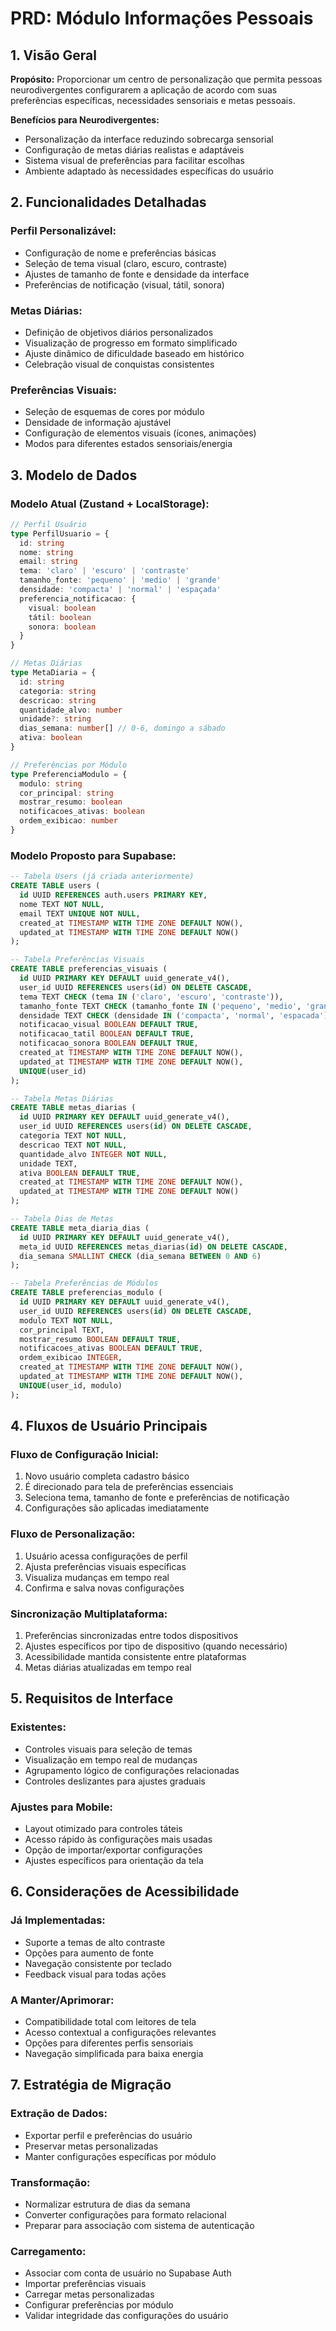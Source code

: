 # PRD: Módulo Informações Pessoais

## 1. Visão Geral

**Propósito:** Proporcionar um centro de personalização que permita pessoas neurodivergentes configurarem a aplicação de acordo com suas preferências específicas, necessidades sensoriais e metas pessoais.

**Benefícios para Neurodivergentes:**
- Personalização da interface reduzindo sobrecarga sensorial
- Configuração de metas diárias realistas e adaptáveis
- Sistema visual de preferências para facilitar escolhas
- Ambiente adaptado às necessidades específicas do usuário

## 2. Funcionalidades Detalhadas

### Perfil Personalizável:
- Configuração de nome e preferências básicas
- Seleção de tema visual (claro, escuro, contraste)
- Ajustes de tamanho de fonte e densidade da interface
- Preferências de notificação (visual, tátil, sonora)

### Metas Diárias:
- Definição de objetivos diários personalizados
- Visualização de progresso em formato simplificado
- Ajuste dinâmico de dificuldade baseado em histórico
- Celebração visual de conquistas consistentes

### Preferências Visuais:
- Seleção de esquemas de cores por módulo
- Densidade de informação ajustável
- Configuração de elementos visuais (ícones, animações)
- Modos para diferentes estados sensoriais/energia

## 3. Modelo de Dados

### Modelo Atual (Zustand + LocalStorage):
```typescript
// Perfil Usuário
type PerfilUsuario = {
  id: string
  nome: string
  email: string
  tema: 'claro' | 'escuro' | 'contraste'
  tamanho_fonte: 'pequeno' | 'medio' | 'grande'
  densidade: 'compacta' | 'normal' | 'espaçada'
  preferencia_notificacao: {
    visual: boolean
    tátil: boolean
    sonora: boolean
  }
}

// Metas Diárias
type MetaDiaria = {
  id: string
  categoria: string
  descricao: string
  quantidade_alvo: number
  unidade?: string
  dias_semana: number[] // 0-6, domingo a sábado
  ativa: boolean
}

// Preferências por Módulo
type PreferenciaModulo = {
  modulo: string
  cor_principal: string
  mostrar_resumo: boolean
  notificacoes_ativas: boolean
  ordem_exibicao: number
}
```

### Modelo Proposto para Supabase:
```sql
-- Tabela Users (já criada anteriormente)
CREATE TABLE users (
  id UUID REFERENCES auth.users PRIMARY KEY,
  nome TEXT NOT NULL,
  email TEXT UNIQUE NOT NULL,
  created_at TIMESTAMP WITH TIME ZONE DEFAULT NOW(),
  updated_at TIMESTAMP WITH TIME ZONE DEFAULT NOW()
);

-- Tabela Preferências Visuais
CREATE TABLE preferencias_visuais (
  id UUID PRIMARY KEY DEFAULT uuid_generate_v4(),
  user_id UUID REFERENCES users(id) ON DELETE CASCADE,
  tema TEXT CHECK (tema IN ('claro', 'escuro', 'contraste')),
  tamanho_fonte TEXT CHECK (tamanho_fonte IN ('pequeno', 'medio', 'grande')),
  densidade TEXT CHECK (densidade IN ('compacta', 'normal', 'espacada')),
  notificacao_visual BOOLEAN DEFAULT TRUE,
  notificacao_tatil BOOLEAN DEFAULT TRUE,
  notificacao_sonora BOOLEAN DEFAULT TRUE,
  created_at TIMESTAMP WITH TIME ZONE DEFAULT NOW(),
  updated_at TIMESTAMP WITH TIME ZONE DEFAULT NOW(),
  UNIQUE(user_id)
);

-- Tabela Metas Diárias
CREATE TABLE metas_diarias (
  id UUID PRIMARY KEY DEFAULT uuid_generate_v4(),
  user_id UUID REFERENCES users(id) ON DELETE CASCADE,
  categoria TEXT NOT NULL,
  descricao TEXT NOT NULL,
  quantidade_alvo INTEGER NOT NULL,
  unidade TEXT,
  ativa BOOLEAN DEFAULT TRUE,
  created_at TIMESTAMP WITH TIME ZONE DEFAULT NOW(),
  updated_at TIMESTAMP WITH TIME ZONE DEFAULT NOW()
);

-- Tabela Dias de Metas
CREATE TABLE meta_diaria_dias (
  id UUID PRIMARY KEY DEFAULT uuid_generate_v4(),
  meta_id UUID REFERENCES metas_diarias(id) ON DELETE CASCADE,
  dia_semana SMALLINT CHECK (dia_semana BETWEEN 0 AND 6)
);

-- Tabela Preferências de Módulos
CREATE TABLE preferencias_modulo (
  id UUID PRIMARY KEY DEFAULT uuid_generate_v4(),
  user_id UUID REFERENCES users(id) ON DELETE CASCADE,
  modulo TEXT NOT NULL,
  cor_principal TEXT,
  mostrar_resumo BOOLEAN DEFAULT TRUE,
  notificacoes_ativas BOOLEAN DEFAULT TRUE,
  ordem_exibicao INTEGER,
  created_at TIMESTAMP WITH TIME ZONE DEFAULT NOW(),
  updated_at TIMESTAMP WITH TIME ZONE DEFAULT NOW(),
  UNIQUE(user_id, modulo)
);
```

## 4. Fluxos de Usuário Principais

### Fluxo de Configuração Inicial:
1. Novo usuário completa cadastro básico
2. É direcionado para tela de preferências essenciais
3. Seleciona tema, tamanho de fonte e preferências de notificação
4. Configurações são aplicadas imediatamente

### Fluxo de Personalização:
1. Usuário acessa configurações de perfil
2. Ajusta preferências visuais específicas
3. Visualiza mudanças em tempo real
4. Confirma e salva novas configurações

### Sincronização Multiplataforma:
1. Preferências sincronizadas entre todos dispositivos
2. Ajustes específicos por tipo de dispositivo (quando necessário)
3. Acessibilidade mantida consistente entre plataformas
4. Metas diárias atualizadas em tempo real

## 5. Requisitos de Interface

### Existentes:
- Controles visuais para seleção de temas
- Visualização em tempo real de mudanças
- Agrupamento lógico de configurações relacionadas
- Controles deslizantes para ajustes graduais

### Ajustes para Mobile:
- Layout otimizado para controles táteis
- Acesso rápido às configurações mais usadas
- Opção de importar/exportar configurações
- Ajustes específicos para orientação da tela

## 6. Considerações de Acessibilidade

### Já Implementadas:
- Suporte a temas de alto contraste
- Opções para aumento de fonte
- Navegação consistente por teclado
- Feedback visual para todas ações

### A Manter/Aprimorar:
- Compatibilidade total com leitores de tela
- Acesso contextual a configurações relevantes
- Opções para diferentes perfis sensoriais
- Navegação simplificada para baixa energia

## 7. Estratégia de Migração

### Extração de Dados:
- Exportar perfil e preferências do usuário
- Preservar metas personalizadas
- Manter configurações específicas por módulo

### Transformação:
- Normalizar estrutura de dias da semana
- Converter configurações para formato relacional
- Preparar para associação com sistema de autenticação

### Carregamento:
- Associar com conta de usuário no Supabase Auth
- Importar preferências visuais
- Carregar metas personalizadas
- Configurar preferências por módulo
- Validar integridade das configurações do usuário
